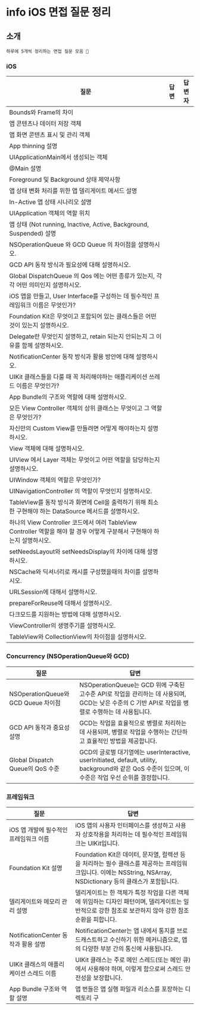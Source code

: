 # info iOS 면접 질문 정리

## **소개**
```
하루에 5개씩 정리하는 면접 질문 모음 🥊
```
### **iOS**

| 질문 | 답변 | 답변자 |
| --- | --- | --- |
| Bounds와 Frame의 차이 | | |
| 앱 콘텐츠나 데이터 저장 객체 | | |
| 앱 화면 콘텐츠 표시 및 관리 객체 | | |
| App thinning 설명 | | |
| UIApplicationMain에서 생성되는 객체 | | |
| @Main 설명 | | |
| Foreground 및 Background 상태 제약사항 | | |
| 앱 상태 변화 처리를 위한 앱 델리게이트 메서드 설명 | | |
| In-Active 앱 상태 시나리오 설명 | | |
| UIApplication 객체의 역할 위치 |  | |
| 앱 상태 (Not running, Inactive, Active, Background, Suspended) 설명 | | |
| NSOperationQueue 와 GCD Queue 의 차이점을 설명하시오. | | |
| GCD API 동작 방식과 필요성에 대해 설명하시오. | | |
| Global DispatchQueue 의 Qos 에는 어떤 종류가 있는지, 각각 어떤 의미인지 설명하시오. | | |
| iOS 앱을 만들고, User Interface를 구성하는 데 필수적인 프레임워크 이름은 무엇인가? | | |
| Foundation Kit은 무엇이고 포함되어 있는 클래스들은 어떤 것이 있는지 설명하시오. | | |
| Delegate란 무엇인지 설명하고, retain 되는지 안되는지 그 이유를 함께 설명하시오. | | |
| NotificationCenter 동작 방식과 활용 방안에 대해 설명하시오. |  | |
| UIKit 클래스들을 다룰 때 꼭 처리해야하는 애플리케이션 쓰레드 이름은 무엇인가? | | |
| App Bundle의 구조와 역할에 대해 설명하시오. | | |
| 모든 View Controller 객체의 상위 클래스는 무엇이고 그 역할은 무엇인가? | | |
| 자신만의 Custom View를 만들려면 어떻게 해야하는지 설명하시오. | | |
| View 객체에 대해 설명하시오. | | |
| UIView 에서 Layer 객체는 무엇이고 어떤 역할을 담당하는지 설명하시오. | | |
| UIWindow 객체의 역할은 무엇인가? | | |
| UINavigationController 의 역할이 무엇인지 설명하시오. |  | |
| TableView를 동작 방식과 화면에 Cell을 출력하기 위해 최소한 구현해야 하는 DataSource 메서드를 설명하시오. | | |
| 하나의 View Controller 코드에서 여러 TableView Controller 역할을 해야 할 경우 어떻게 구분해서 구현해야 하는지 설명하시오. |  | |
| setNeedsLayout와 setNeedsDisplay의 차이에 대해 설명하시오. | | |
| NSCache와 딕셔너리로 캐시를 구성했을때의 차이를 설명하시오. | | |
| URLSession에 대해서 설명하시오. | | |
| prepareForReuse에 대해서 설명하시오. |  | |
| 다크모드를 지원하는 방법에 대해 설명하시오. | | |
| ViewController의 생명주기를 설명하시오. |  | |
| TableView와 CollectionView의 차이점을 설명하시오. | | |

### **Concurrency (NSOperationQueue와 GCD)**

| 질문 | 답변 |
| --- | --- |
| NSOperationQueue와 GCD Queue 차이점 | NSOperationQueue는 GCD 위에 구축된 고수준 API로 작업을 관리하는 데 사용되며, GCD는 낮은 수준의 C 기반 API로 작업을 병렬로 수행하는 데 사용됩니다. |
| GCD API 동작과 중요성 설명 | GCD는 작업을 효율적으로 병렬로 처리하는 데 사용되며, 병렬로 작업을 수행하는 간단하고 효율적인 방법을 제공합니다. |
| Global Dispatch Queue의 QoS 수준 | GCD의 글로벌 대기열에는 userInteractive, userInitiated, default, utility, background와 같은 QoS 수준이 있으며, 이 수준은 작업 우선 순위를 결정합니다. |

### **프레임워크**

| 질문 | 답변 |
| --- | --- |
| iOS 앱 개발에 필수적인 프레임워크 이름 | iOS 앱의 사용자 인터페이스를 생성하고 사용자 상호작용을 처리하는 데 필수적인 프레임워크는 UIKit입니다. |
| Foundation Kit 설명 | Foundation Kit은 데이터, 문자열, 컬렉션 등을 처리하는 필수 클래스를 제공하는 프레임워크입니다. 이에는 NSString, NSArray, NSDictionary 등의 클래스가 포함됩니다. |
| 델리게이트와 메모리 관리 설명 | 델리게이트는 한 객체가 특정 작업을 다른 객체에 위임하는 디자인 패턴이며, 델리게이트는 일반적으로 강한 참조로 보관하지 않아 강한 참조 순환을 피합니다. |
| NotificationCenter 동작과 활용 설명 | NotificationCenter는 앱 내에서 통지를 브로드캐스트하고 수신하기 위한 메커니즘으로, 앱의 다양한 부분 간의 통신에 사용됩니다. |
| UIKit 클래스의 애플리케이션 스레드 이름 | UIKit 클래스는 주로 메인 스레드(또는 메인 큐)에서 사용해야 하며, 이렇게 함으로써 스레드 안전성을 보장합니다. |
| App Bundle 구조와 역할 설명 | 앱 번들은 앱 실행 파일과 리소스를 포장하는 디렉토리 구 |

